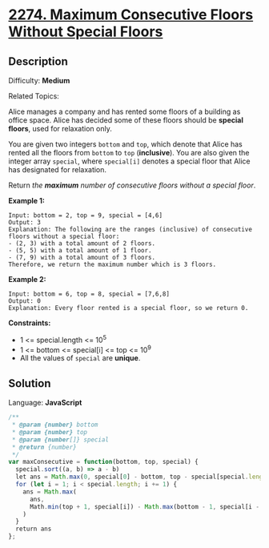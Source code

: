 # [2274\. Maximum Consecutive Floors Without Special Floors](https://leetcode.com/problems/maximum-consecutive-floors-without-special-floors/)

## Description

Difficulty: **Medium**  

Related Topics:


Alice manages a company and has rented some floors of a building as office space. Alice has decided some of these floors should be **special floors**, used for relaxation only.

You are given two integers `bottom` and `top`, which denote that Alice has rented all the floors from `bottom` to `top` (**inclusive**). You are also given the integer array `special`, where `special[i]` denotes a special floor that Alice has designated for relaxation.

Return _the **maximum** number of consecutive floors without a special floor_.

**Example 1:**

```
Input: bottom = 2, top = 9, special = [4,6]
Output: 3
Explanation: The following are the ranges (inclusive) of consecutive floors without a special floor:
- (2, 3) with a total amount of 2 floors.
- (5, 5) with a total amount of 1 floor.
- (7, 9) with a total amount of 3 floors.
Therefore, we return the maximum number which is 3 floors.
```

**Example 2:**

```
Input: bottom = 6, top = 8, special = [7,6,8]
Output: 0
Explanation: Every floor rented is a special floor, so we return 0.
```

**Constraints:**

*   1 <= special.length <= 10<sup>5</sup>
*   1 <= bottom <= special[i] <= top <= 10<sup>9</sup>
*   All the values of `special` are **unique**.


## Solution

Language: **JavaScript**

```javascript
/**
 * @param {number} bottom
 * @param {number} top
 * @param {number[]} special
 * @return {number}
 */
var maxConsecutive = function(bottom, top, special) {
  special.sort((a, b) => a - b)
  let ans = Math.max(0, special[0] - bottom, top - special[special.length - 1])
  for (let i = 1; i < special.length; i += 1) {
    ans = Math.max(
      ans,
      Math.min(top + 1, special[i]) - Math.max(bottom - 1, special[i - 1]) - 1
    )
  }
  return ans
};
```